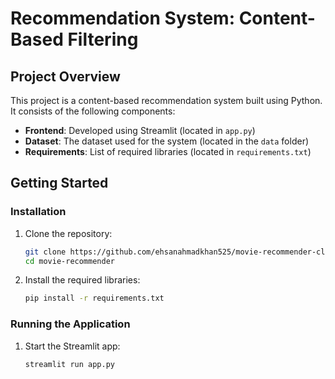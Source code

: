 # Recommendation System: Content-Based Filtering


## Project Overview

This project is a content-based recommendation system built using Python. It consists of the following components:
- **Frontend**: Developed using Streamlit (located in `app.py`)
- **Dataset**: The dataset used for the system (located in the `data` folder)
- **Requirements**: List of required libraries (located in `requirements.txt`)


## Getting Started

### Installation

1. Clone the repository:
    ```bash
    git clone https://github.com/ehsanahmadkhan525/movie-recommender-classic.git
    cd movie-recommender
    ```

2. Install the required libraries:
    ```bash
    pip install -r requirements.txt
    ```

### Running the Application

1. Start the Streamlit app:
    ```bash
    streamlit run app.py
    ```
